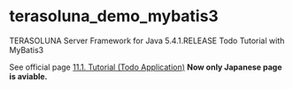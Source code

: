 # terasoluna_demo_mybatis3
TERASOLUNA Server Framework for Java 5.4.1.RELEASE Todo Tutorial with MyBatis3

See official page
[11.1. Tutorial (Todo Application)](http://terasolunaorg.github.io/guideline/5.4.1.RELEASE/ja/Tutorial/TutorialTodo.html)
**Now only Japanese page is aviable.**
